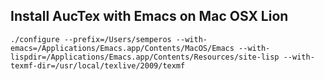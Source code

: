 ## Install AucTex with Emacs on Mac OSX Lion ##

~~~~
./configure --prefix=/Users/semperos --with-emacs=/Applications/Emacs.app/Contents/MacOS/Emacs --with-lispdir=/Applications/Emacs.app/Contents/Resources/site-lisp --with-texmf-dir=/usr/local/texlive/2009/texmf
~~~~
